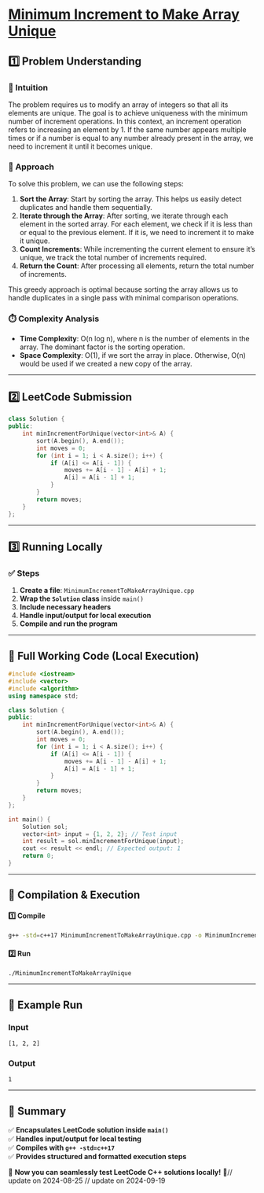 # **[Minimum Increment to Make Array Unique](https://leetcode.com/problems/minimum-increment-to-make-array-unique/description/)**  

## **1️⃣ Problem Understanding**  
### **📌 Intuition**  
The problem requires us to modify an array of integers so that all its elements are unique. The goal is to achieve uniqueness with the minimum number of increment operations. In this context, an increment operation refers to increasing an element by 1. If the same number appears multiple times or if a number is equal to any number already present in the array, we need to increment it until it becomes unique.  

### **🚀 Approach**  
To solve this problem, we can use the following steps:  
1. **Sort the Array**: Start by sorting the array. This helps us easily detect duplicates and handle them sequentially.
2. **Iterate through the Array**: After sorting, we iterate through each element in the sorted array. For each element, we check if it is less than or equal to the previous element. If it is, we need to increment it to make it unique.
3. **Count Increments**: While incrementing the current element to ensure it’s unique, we track the total number of increments required.
4. **Return the Count**: After processing all elements, return the total number of increments.

This greedy approach is optimal because sorting the array allows us to handle duplicates in a single pass with minimal comparison operations.

### **⏱️ Complexity Analysis**  
- **Time Complexity**: O(n log n), where n is the number of elements in the array. The dominant factor is the sorting operation.
- **Space Complexity**: O(1), if we sort the array in place. Otherwise, O(n) would be used if we created a new copy of the array.

---  

## **2️⃣ LeetCode Submission**  
```cpp
class Solution {
public:
    int minIncrementForUnique(vector<int>& A) {
        sort(A.begin(), A.end());
        int moves = 0;
        for (int i = 1; i < A.size(); i++) {
            if (A[i] <= A[i - 1]) {
                moves += A[i - 1] - A[i] + 1;
                A[i] = A[i - 1] + 1;
            }
        }
        return moves;
    }
};  
```  

---  

## **3️⃣ Running Locally**  
### **✅ Steps**  
1. **Create a file**: `MinimumIncrementToMakeArrayUnique.cpp`  
2. **Wrap the `Solution` class** inside `main()`  
3. **Include necessary headers**   
4. **Handle input/output for local execution**  
5. **Compile and run the program**  

---  

## **📝 Full Working Code (Local Execution)**  
```cpp
#include <iostream>
#include <vector>
#include <algorithm>
using namespace std;

class Solution {
public:
    int minIncrementForUnique(vector<int>& A) {
        sort(A.begin(), A.end());
        int moves = 0;
        for (int i = 1; i < A.size(); i++) {
            if (A[i] <= A[i - 1]) {
                moves += A[i - 1] - A[i] + 1;
                A[i] = A[i - 1] + 1;
            }
        }
        return moves;
    }
};

int main() {
    Solution sol;
    vector<int> input = {1, 2, 2}; // Test input
    int result = sol.minIncrementForUnique(input);
    cout << result << endl; // Expected output: 1
    return 0;
}
```  

---  

## **🔧 Compilation & Execution**  
#### **1️⃣ Compile**  
```bash
g++ -std=c++17 MinimumIncrementToMakeArrayUnique.cpp -o MinimumIncrementToMakeArrayUnique
```  

#### **2️⃣ Run**  
```bash
./MinimumIncrementToMakeArrayUnique
```  

---  

## **🎯 Example Run**  
### **Input**  
```
[1, 2, 2]
```  
### **Output**  
```
1
```  

---  

## **📌 Summary**  
✅ **Encapsulates LeetCode solution inside `main()`**  
✅ **Handles input/output for local testing**  
✅ **Compiles with `g++ -std=c++17`**  
✅ **Provides structured and formatted execution steps**  

🚀 **Now you can seamlessly test LeetCode C++ solutions locally!** 🚀// update on 2024-08-25
// update on 2024-09-19

